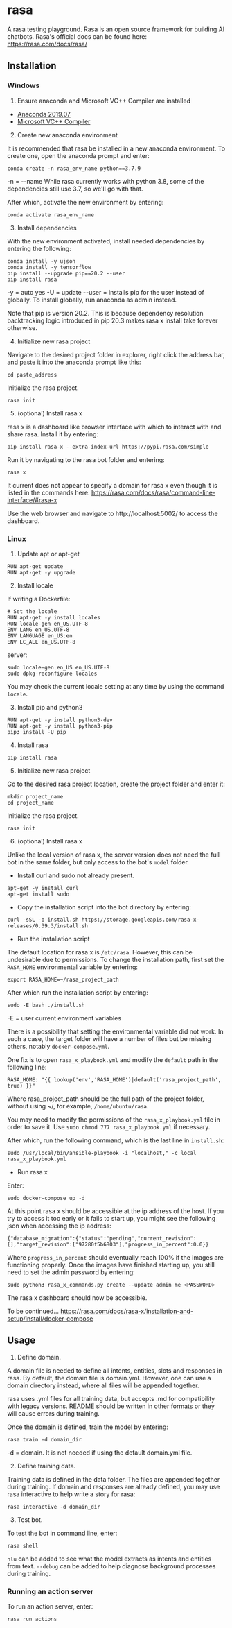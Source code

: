 # rasa

A rasa testing playground. Rasa is an open source framework for building AI chatbots. Rasa's official docs can be found here: https://rasa.com/docs/rasa/

## Installation

### Windows

1. Ensure anaconda and Microsoft VC++ Compiler are installed

* [Anaconda 2019.07](https://www.anaconda.com/distribution/#download-section)
* [Microsoft VC++ Compiler](https://support.microsoft.com/en-us/help/2977003/the-latest-supported-visual-c-downloads)

2. Create new anaconda environment

It is recommended that rasa be installed in a new anaconda environment. To create one, open the anaconda prompt and enter:

```
conda create -n rasa_env_name python==3.7.9
```

-n = --name
While rasa currently works with python 3.8, some of the dependencies still use 3.7, so we'll go with that.

After which, activate the new environment by entering:

```
conda activate rasa_env_name
```

3. Install dependencies

With the new environment activated, install needed dependencies by entering the following:

```
conda install -y ujson
conda install -y tensorflow
pip install --upgrade pip==20.2 --user
pip install rasa
```

-y = auto yes
-U = update
--user = installs pip for the user instead of globally. To install globally, run anaconda as admin instead.

Note that pip is version 20.2. This is because dependency resolution backtracking logic introduced in pip 20.3 makes rasa x install take forever otherwise.

4. Initialize new rasa project

Navigate to the desired project folder in explorer, right click the address bar, and paste it into the anaconda prompt like this:

```
cd paste_address
```

Initialize the rasa project.

```
rasa init
```

5. (optional) Install rasa x

rasa x is a dashboard like browser interface with which to interact with and share rasa. Install it by entering:

```
pip install rasa-x --extra-index-url https://pypi.rasa.com/simple
```

Run it by navigating to the rasa bot folder and entering:

```
rasa x
```

It current does not appear to specify a domain for rasa x even though it is listed in the commands here:
https://rasa.com/docs/rasa/command-line-interface/#rasa-x

Use the web browser and navigate to http://localhost:5002/ to access the dashboard.

### Linux

1. Update apt or apt-get

```
RUN apt-get update
RUN apt-get -y upgrade
```

2. Install locale

If writing a Dockerfile:
```
# Set the locale
RUN apt-get -y install locales
RUN locale-gen en_US.UTF-8
ENV LANG en_US.UTF-8
ENV LANGUAGE en_US:en
ENV LC_ALL en_US.UTF-8
```

server:
```
sudo locale-gen en_US en_US.UTF-8
sudo dpkg-reconfigure locales
```

You may check the current locale setting at any time by using the command `locale`.

3. Install pip and python3

```
RUN apt-get -y install python3-dev
RUN apt-get -y install python3-pip
pip3 install -U pip
```

4. Install rasa

```
pip install rasa
```

5. Initialize new rasa project

Go to the desired rasa project location, create the project folder and enter it:

```
mkdir project_name
cd project_name
```

Initialize the rasa project.

```
rasa init
```

6. (optional) Install rasa x

Unlike the local version of rasa x, the server version does not need the full bot in the same folder, but only access to the bot's `model` folder.

* Install curl and sudo not already present.

```
apt-get -y install curl
apt-get install sudo
```

* Copy the installation script into the bot directory by entering:

```
curl -sSL -o install.sh https://storage.googleapis.com/rasa-x-releases/0.39.3/install.sh
```

* Run the installation script

The default location for rasa x is `/etc/rasa`. However, this can be undesirable due to permissions. To change the installation path, first set the `RASA_HOME` environmental variable by entering:

```
export RASA_HOME=~/rasa_project_path
```

After which run the installation script by entering:

```
sudo -E bash ./install.sh
```

-E = user current environment variables

There is a possibility that setting the environmental variable did not work. In such a case, the target folder will have a number of files but be missing others, notably `docker-compose.yml`.

One fix is to open `rasa_x_playbook.yml` and modify the `default` path in the following line:

```
RASA_HOME: "{{ lookup('env','RASA_HOME')|default('rasa_project_path', true) }}"
```

Where rasa_project_path should be the full path of the project folder, without using ~/, for example, `/home/ubuntu/rasa`.

You may need to modify the permissions of the `rasa_x_playbook.yml` file in order to save it. Use `sudo chmod 777 rasa_x_playbook.yml` if necessary.

After which, run the following command, which is the last line in `install.sh`:

```
sudo /usr/local/bin/ansible-playbook -i "localhost," -c local rasa_x_playbook.yml
```

* Run rasa x

Enter:

```
sudo docker-compose up -d
```

At this point rasa x should be accessible at the ip address of the host. If you try to access it too early or it fails to start up, you might see the following json when accessing the ip address:

```
{"database_migration":{"status":"pending","current_revision":[],"target_revision":["97280f5b6803"],"progress_in_percent":0.0}}
```

Where `progress_in_percent` should eventually reach 100% if the images are functioning properly. Once the images have finished starting up, you still need to set the admin password by entering:

```
sudo python3 rasa_x_commands.py create --update admin me <PASSWORD>
```

The rasa x dashboard should now be accessible.

To be continued... https://rasa.com/docs/rasa-x/installation-and-setup/install/docker-compose

## Usage

1. Define domain.

A domain file is needed to define all intents, entities, slots and responses in rasa. By default, the domain file is domain.yml. However, one can use a domain directory instead, where all files will be appended together.

rasa uses .yml files for all training data, but accepts .md for compatibility with legacy versions. README should be written in other formats or they will cause errors during training.

Once the domain is defined, train the model by entering:

```
rasa train -d domain_dir
```

-d = domain. It is not needed if using the default domain.yml file.

2. Define training data.

Training data is defined in the data folder. The files are appended together during training. If domain and responses are already defined, you may use rasa interactive to help write a story for rasa:

```
rasa interactive -d domain_dir
```

3. Test bot.

To test the bot in command line, enter:

```
rasa shell
```

`nlu` can be added to see what the model extracts as intents and entities from text.
`--debug` can be added to help diagnose background processes during training.

### Running an action server

To run an action server, enter:

```
rasa run actions
```
